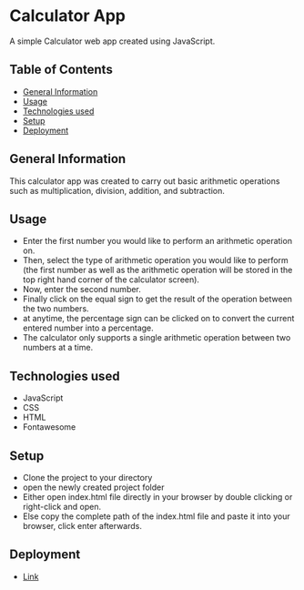 # Calculator App

A simple Calculator web app created using JavaScript.

## Table of Contents

- [General Information](#general-information)
- [Usage](#usage)
- [Technologies used](#technologies-used)
- [Setup](#setup)
- [Deployment](#deployment)

## General Information

This calculator app was created to carry out basic arithmetic operations such as multiplication, division, addition, and subtraction.

## Usage

- Enter the first number you would like to perform an arithmetic operation on.
- Then, select the type of arithmetic operation you would like to perform (the first number as well as the arithmetic operation will be stored in the top right hand corner of the calculator screen).
- Now, enter the second number.
- Finally click on the equal sign to get the result of the operation between the two numbers.
- at anytime, the percentage sign can be clicked on to convert the current entered number into a percentage.
- The calculator only supports a single arithmetic operation between two numbers at a time.

## Technologies used

- JavaScript
- CSS
- HTML
- Fontawesome

## Setup

- Clone the project to your directory
- open the newly created project folder
- Either open index.html file directly in your browser by double clicking or right-click and open.
- Else copy the complete path of the index.html file and paste it into your browser, click enter afterwards.

## Deployment

- [Link](https://f-saeed.github.io/calculator/)
